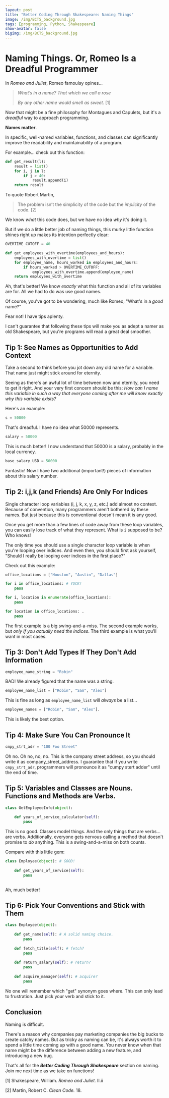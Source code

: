 ```yaml
---
layout: post
title: "Better Coding Through Shakespeare: Naming Things"
image: /img/BCTS_background.jpg
tags: [programming, Python, Shakespeare]
show-avatar: false
bigimg: /img/BCTS_background.jpg
---
```


# **Naming Things. Or, Romeo Is a Dreadful Programmer**

In *Romeo and Juliet*, Romeo famoulsy opines...

> *What’s in a name? That which we call a rose*
>
> *By any other name would smell as sweet.* [1]

Now that might be a fine philosophy for Montagues and Capulets, but it's a *dreadful* way to approach programming.

**Names matter**. 

In specific, well-named variables, functions, and classes can significantly improve the readability and maintainability of a program.

For example... check out this function:


```python
def get_result(l):
    result = list()
    for i, j in l:
        if j > 40:
            result.append(i)
    return result
```

To quote Robert Martin,
> The problem isn’t the simplicity of the code but the *implicity* of the code. [2]

We know *what* this code does, but we have no idea *why* it's doing it. 

But if we do a little better job of naming things, this murky little function shines right up makes its intention perfectly clear:

```python
OVERTIME_CUTOFF = 40

def get_employees_with_overtime(employees_and_hours):
    employees_with_overtime = list()
    for employee_name, hours_worked in employees_and_hours:
        if hours_worked > OVERTIME_CUTOFF:
            employees_with_overtime.append(employee_name)
    return employees_with_overtime
```

Ah, that's better! We know *exactly* what this function and all of its variables are for. All we had to do was use good names.

Of course, you've got to be wondering, much like Romeo, "What's in a *good* name?" 

Fear not! I have tips aplenty. 

I can't guarantee that following these tips will make you as adept a namer as old Shakespeare,
but you're programs will read a great deal smoother.


## Tip 1: See Names as Opportunities to Add Context

Take a second to think before you jot down any old name for a variable. That name just might stick around for eternity. 

Seeing as there's an awful lot of time between now and eternity, you need to get it right. And your very first concern should be this:
_How can I name this variable in such a way that everyone coming after me will know exactly why this variable exists?_

Here's an example:

```python
s = 50000
```
That's dreadful. I have no idea what 50000 represents. 

```python
salary = 50000
```
This is much better! I now understand that 50000 is a salary, probably in the local currency.

```python
base_salary_USD = 50000
```
Fantastic! Now I have two additional (important!) pieces of information about this salary number.


## Tip 2: i,j,k (and Friends) Are Only For Indices

Single character loop variables (i, j, k, x, y, z, etc.) add almost no context. Because of convention, many programmers
aren't bothered by these names. But just because this is conventional doesn't mean it is any good.

Once you get more than a few lines of code away from these loop variables, you can easily lose track of what they
represent. What is `i` supposed to be? Who knows!

The only time you should use a single character loop variable is when you're looping over indices. And even then,
you should first ask yourself, "Should I really be looping over indices in the first place?"

Check out this example:

```python
office_locations = ["Houston", "Austin", "Dallas"]

for i in office_locations: # YUCK!
    pass 

for i, location in enumerate(office_locations): 
    pass

for location in office_locations: . 
    pass

```

The first example is a big swing-and-a-miss. The second example works, but *only if you actually need the indices*.
The third example is what you'll want in most cases.

## Tip 3: Don't Add Types If They Don't Add Information


```python
employee_name_string = "Robin" 
```
BAD! We already figured that the name was a string.


```python
employee_name_list = ["Robin", "Sam", "Alex"] 
```
This is fine as long as `employee_name_list` will *always* be a list...

```python
employee_names = ["Robin", "Sam", "Alex"].
```
This is likely the best option.



## Tip 4: Make Sure You Can Pronounce It


```python
cmpy_strt_adr = "100 Foo Street" 
```
Oh no. Oh no, no, no. This is the company street address, so you should write it as company_street_address.
I guarantee that if you write `cmpy_strt_adr`, programmers will pronounce it as "cumpy stert adder" until the
end of time.


## Tip 5: Variables and Classes are Nouns. Functions and Methods are Verbs.

```python
class GetEmployeeInfo(object): 
    
    def years_of_service_calculator(self): 
        pass
```

This is no good. Classes model things. And the only things that are verbs... are verbs. 
Additionally, everyone gets nervous calling a method that doesn't promise to *do* anything.
This is a swing-and-a-miss on both counts.

Compare with this little gem:

```python
class Employee(object): # GOOD!
    
    def get_years_of_service(self): 
        pass
    
```
Ah, much better!


## Tip 6: Pick Your Conventions and Stick with Them


```python
class Employee(object):
    
    def get_name(self): # A solid naming choice.
        pass
    
    def fetch_title(self): # fetch?
        pass
    
    def return_salary(self): # return? 
        pass
    
    def acquire_manager(self): # acquire? 
        pass
```
No one will remember which "get" synonym goes where. This can only lead to frustration. 
Just pick your verb and stick to it.


## Conclusion

Naming is difficult. 

There's a reason why companies pay marketing companies the big bucks to create catchy names. 
But as tricky as naming can be, it's always worth it to spend a little time coming up with a good name. 
You never know when that name might be the difference between adding a new feature, and introducing a new bug.

That's all for the ***Better Coding Through Shakespeare*** section on naming. Join me next time as we take on functions!

[1] Shakespeare, William. *Romeo and Juliet.* II.ii

[2] Martin, Robert C. *Clean Code.* 18.
